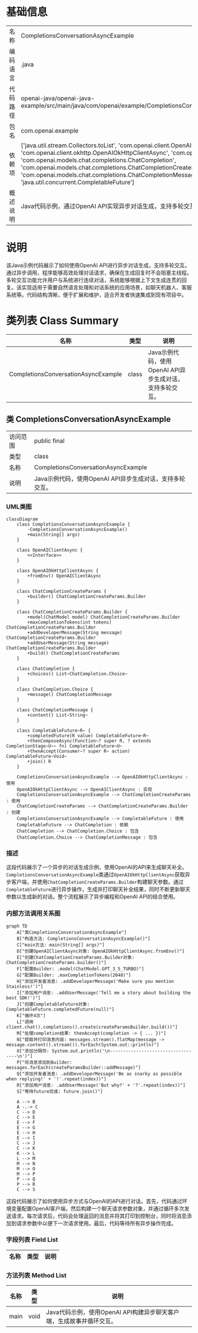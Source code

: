 # 基础信息

|      |      |
|------|------|
| 名称 | CompletionsConversationAsyncExample |
| 编码语言 | .java |
| 代码路径 | openai-java/openai-java-example/src/main/java/com/openai/example/CompletionsConversationAsyncExample.java |
| 包名 | com.openai.example |
| 依赖项 | ['java.util.stream.Collectors.toList', 'com.openai.client.OpenAIClientAsync', 'com.openai.client.okhttp.OpenAIOkHttpClientAsync', 'com.openai.models.ChatModel', 'com.openai.models.chat.completions.ChatCompletion', 'com.openai.models.chat.completions.ChatCompletionCreateParams', 'com.openai.models.chat.completions.ChatCompletionMessage', 'java.util.List', 'java.util.concurrent.CompletableFuture'] |
| 概述说明 | Java代码示例，通过OpenAI API实现异步对话生成，支持多轮交互。 |

# 说明

该Java示例代码展示了如何使用OpenAI API进行异步对话生成，支持多轮交互。通过异步调用，程序能够高效处理对话请求，确保在生成回复时不会阻塞主线程。多轮交互功能允许用户与系统进行连续对话，系统能够根据上下文生成连贯的回复。该实现适用于需要自然语言处理和对话系统的应用场景，如聊天机器人、客服系统等。代码结构清晰，便于扩展和维护，适合开发者快速集成到现有项目中。

# 类列表 Class Summary

| 名称   | 类型  | 说明 |
|-------|------|-------------|
| CompletionsConversationAsyncExample | class | Java示例代码，使用OpenAI API异步生成对话，支持多轮交互。 |



## 类 CompletionsConversationAsyncExample

|      |      |
|------|------|
| 访问范围 | public final |
| 类型 | class |
| 名称 | CompletionsConversationAsyncExample |
| 说明 | Java示例代码，使用OpenAI API异步生成对话，支持多轮交互。 |


### UML类图

```mermaid
classDiagram
    class CompletionsConversationAsyncExample {
        -CompletionsConversationAsyncExample()
        +main(String[] args)
    }

    class OpenAIClientAsync {
        <<Interface>>
    }

    class OpenAIOkHttpClientAsync {
        +fromEnv() OpenAIClientAsync
    }

    class ChatCompletionCreateParams {
        +builder() ChatCompletionCreateParams.Builder
    }

    class ChatCompletionCreateParams.Builder {
        +model(ChatModel model) ChatCompletionCreateParams.Builder
        +maxCompletionTokens(int tokens) ChatCompletionCreateParams.Builder
        +addDeveloperMessage(String message) ChatCompletionCreateParams.Builder
        +addUserMessage(String message) ChatCompletionCreateParams.Builder
        +build() ChatCompletionCreateParams
    }

    class ChatCompletion {
        +choices() List~ChatCompletion.Choice~
    }

    class ChatCompletion.Choice {
        +message() ChatCompletionMessage
    }

    class ChatCompletionMessage {
        +content() List~String~
    }

    class CompletableFuture~R~ {
        +completedFuture(R value) CompletableFuture~R~
        +thenComposeAsync(Function~? super R, ? extends CompletionStage~U~~ fn) CompletableFuture~U~
        +thenAccept(Consumer~? super R~ action) CompletableFuture~Void~
        +join() R
    }

    CompletionsConversationAsyncExample --> OpenAIOkHttpClientAsync : 使用
    OpenAIOkHttpClientAsync --> OpenAIClientAsync : 实现
    CompletionsConversationAsyncExample --> ChatCompletionCreateParams : 使用
    ChatCompletionCreateParams --> ChatCompletionCreateParams.Builder : 创建
    CompletionsConversationAsyncExample --> CompletableFuture : 使用
    CompletableFuture --> ChatCompletion : 依赖
    ChatCompletion --> ChatCompletion.Choice : 包含
    ChatCompletion.Choice --> ChatCompletionMessage : 包含
```

### 描述
这段代码展示了一个异步的对话生成示例，使用OpenAI的API来生成聊天补全。`CompletionsConversationAsyncExample`类通过`OpenAIOkHttpClientAsync`获取异步客户端，并使用`ChatCompletionCreateParams.Builder`构建聊天参数。通过`CompletableFuture`进行异步操作，生成并打印聊天补全结果，同时不断更新聊天参数以生成新的对话。整个流程展示了异步编程和OpenAI API的结合使用。


### 内部方法调用关系图

```mermaid
graph TD
    A["类CompletionsConversationAsyncExample"]
    B["构造方法: CompletionsConversationAsyncExample()"]
    C["main方法: main(String[] args)"]
    D["创建OpenAIClientAsync对象: OpenAIOkHttpClientAsync.fromEnv()"]
    E["创建ChatCompletionCreateParams.Builder对象: ChatCompletionCreateParams.builder()"]
    F["配置Builder: .model(ChatModel.GPT_3_5_TURBO)"]
    G["配置Builder: .maxCompletionTokens(2048)"]
    H["添加开发者消息: .addDeveloperMessage('Make sure you mention Stainless!')"]
    I["添加用户消息: .addUserMessage('Tell me a story about building the best SDK!')"]
    J["创建CompletableFuture对象: CompletableFuture.completedFuture(null)"]
    K["循环4次"]
    L["调用client.chat().completions().create(createParamsBuilder.build())"]
    M["处理completion结果: thenAccept(completion -> { ... })"]
    N["提取并打印消息内容: messages.stream().flatMap(message -> message.content().stream()).forEach(System.out::println)"]
    O["添加分隔符: System.out.println('\n-----------------------------------\n')"]
    P["将消息添加到Builder: messages.forEach(createParamsBuilder::addMessage)"]
    Q["添加开发者消息: .addDeveloperMessage('Be as snarky as possible when replying!' + '!'.repeat(index))"]
    R["添加用户消息: .addUserMessage('But why?' + '?'.repeat(index))"]
    S["等待future完成: future.join()"]

    A --> B
    A -.-> C
    C --> D
    C --> E
    E --> F
    E --> G
    E --> H
    E --> I
    C --> J
    C --> K
    K --> L
    L --> M
    M --> N
    M --> O
    M --> P
    P --> Q
    P --> R
    C --> S
```

这段代码展示了如何使用异步方式与OpenAI的API进行对话。首先，代码通过环境变量配置OpenAI客户端，然后构建一个聊天请求参数对象，并通过循环多次发送请求。每次请求后，代码会处理返回的消息并将其打印到控制台，同时将消息添加到请求参数中以便下一次请求使用。最后，代码等待所有异步操作完成。

### 字段列表 Field List

| 名称  | 类型  | 说明 |
|-------|-------|------|

### 方法列表 Method List

| 名称  | 类型  | 说明 |
|-------|-------|------|
| main | void | Java代码示例，使用OpenAI API构建异步聊天客户端，生成故事并循环交互。 |




